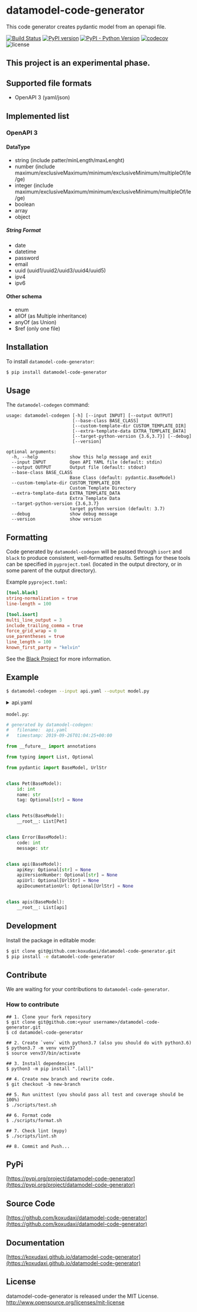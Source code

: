 # datamodel-code-generator

This code generator creates pydantic model from an openapi file.

[![Build Status](https://travis-ci.org/koxudaxi/datamodel-code-generator.svg?branch=master)](https://travis-ci.org/koxudaxi/datamodel-code-generator)
[![PyPI version](https://badge.fury.io/py/datamodel-code-generator.svg)](https://pypi.python.org/pypi/datamodel-code-generator)
[![PyPI - Python Version](https://img.shields.io/pypi/pyversions/datamodel-code-generator)](https://pypi.python.org/pypi/datamodel-code-generator)
[![codecov](https://codecov.io/gh/koxudaxi/datamodel-code-generator/branch/master/graph/badge.svg)](https://codecov.io/gh/koxudaxi/datamodel-code-generator)
![license](https://img.shields.io/github/license/koxudaxi/datamodel-code-generator.svg)


## This project is an experimental phase.


## Supported file formats
- OpenAPI 3 (yaml/json)


## Implemented list
### OpenAPI 3
#### DataType
- string (include patter/minLength/maxLenght)
- number (include maximum/exclusiveMaximum/minimum/exclusiveMinimum/multipleOf/le/ge)
- integer (include maximum/exclusiveMaximum/minimum/exclusiveMinimum/multipleOf/le/ge)
- boolean
- array
- object

##### String Format 
- date
- datetime
- password
- email
- uuid (uuid1/uuid2/uuid3/uuid4/uuid5)
- ipv4
- ipv6

#### Other schema
- enum
- allOf (as Multiple inheritance)
- anyOf (as Union)
- $ref (only one file)


## Installation

To install `datamodel-code-generator`:
```sh
$ pip install datamodel-code-generator
```

## Usage

The `datamodel-codegen` command:
```
usage: datamodel-codegen [-h] [--input INPUT] [--output OUTPUT]
                         [--base-class BASE_CLASS]
                         [--custom-template-dir CUSTOM_TEMPLATE_DIR]
                         [--extra-template-data EXTRA_TEMPLATE_DATA]
                         [--target-python-version {3.6,3.7}] [--debug]
                         [--version]

optional arguments:
  -h, --help            show this help message and exit
  --input INPUT         Open API YAML file (default: stdin)
  --output OUTPUT       Output file (default: stdout)
  --base-class BASE_CLASS
                        Base Class (default: pydantic.BaseModel)
  --custom-template-dir CUSTOM_TEMPLATE_DIR
                        Custom Template Directory
  --extra-template-data EXTRA_TEMPLATE_DATA
                        Extra Template Data
  --target-python-version {3.6,3.7}
                        target python version (default: 3.7)
  --debug               show debug message
  --version             show version
```

## Formatting

Code generated by `datamodel-codegen` will be passed through `isort` and
`black` to produce consistent, well-formatted results. Settings for these tools
can be specified in `pyproject.toml` (located in the output directory, or in
some parent of the output directory).

Example `pyproject.toml`:
```toml
[tool.black]
string-normalization = true
line-length = 100

[tool.isort]
multi_line_output = 3
include_trailing_comma = true
force_grid_wrap = 0
use_parentheses = true
line_length = 100
known_first_party = "kelvin"
```

See the [Black Project](https://black.readthedocs.io/en/stable/pyproject_toml.html) for more information.

## Example

```sh
$ datamodel-codegen --input api.yaml --output model.py
```

<details>
<summary>api.yaml</summary>
<pre>
<code>
```yaml
openapi: "3.0.0"
info:
  version: 1.0.0
  title: Swagger Petstore
  license:
    name: MIT
servers:
  - url: http://petstore.swagger.io/v1
paths:
  /pets:
    get:
      summary: List all pets
      operationId: listPets
      tags:
        - pets
      parameters:
        - name: limit
          in: query
          description: How many items to return at one time (max 100)
          required: false
          schema:
            type: integer
            format: int32
      responses:
        '200':
          description: A paged array of pets
          headers:
            x-next:
              description: A link to the next page of responses
              schema:
                type: string
          content:
            application/json:
              schema:
                $ref: "#/components/schemas/Pets"
        default:
          description: unexpected error
          content:
            application/json:
              schema:
                $ref: "#/components/schemas/Error"
                x-amazon-apigateway-integration:
                  uri:
                    Fn::Sub: arn:aws:apigateway:${AWS::Region}:lambda:path/2015-03-31/functions/${PythonVersionFunction.Arn}/invocations
                  passthroughBehavior: when_no_templates
                  httpMethod: POST
                  type: aws_proxy
    post:
      summary: Create a pet
      operationId: createPets
      tags:
        - pets
      responses:
        '201':
          description: Null response
        default:
          description: unexpected error
          content:
            application/json:
              schema:
                $ref: "#/components/schemas/Error"
                x-amazon-apigateway-integration:
                  uri:
                    Fn::Sub: arn:aws:apigateway:${AWS::Region}:lambda:path/2015-03-31/functions/${PythonVersionFunction.Arn}/invocations
                  passthroughBehavior: when_no_templates
                  httpMethod: POST
                  type: aws_proxy
  /pets/{petId}:
    get:
      summary: Info for a specific pet
      operationId: showPetById
      tags:
        - pets
      parameters:
        - name: petId
          in: path
          required: true
          description: The id of the pet to retrieve
          schema:
            type: string
      responses:
        '200':
          description: Expected response to a valid request
          content:
            application/json:
              schema:
                $ref: "#/components/schemas/Pets"
        default:
          description: unexpected error
          content:
            application/json:
              schema:
                $ref: "#/components/schemas/Error"
    x-amazon-apigateway-integration:
      uri:
        Fn::Sub: arn:aws:apigateway:${AWS::Region}:lambda:path/2015-03-31/functions/${PythonVersionFunction.Arn}/invocations
      passthroughBehavior: when_no_templates
      httpMethod: POST
      type: aws_proxy
components:
  schemas:
    Pet:
      required:
        - id
        - name
      properties:
        id:
          type: integer
          format: int64
        name:
          type: string
        tag:
          type: string
    Pets:
      type: array
      items:
        $ref: "#/components/schemas/Pet"
    Error:
      required:
        - code
        - message
      properties:
        code:
          type: integer
          format: int32
        message:
          type: string
    apis:
      type: array
      items:
        type: object
        properties:
          apiKey:
            type: string
            description: To be used as a dataset parameter value
          apiVersionNumber:
            type: string
            description: To be used as a version parameter value
          apiUrl:
            type: string
            format: uri
            description: "The URL describing the dataset's fields"
          apiDocumentationUrl:
            type: string
            format: uri
            description: A URL to the API console for each API
```
</code>
</pre>
</details>

`model.py`:
```python
# generated by datamodel-codegen:
#   filename:  api.yaml
#   timestamp: 2019-09-26T01:04:25+00:00

from __future__ import annotations

from typing import List, Optional

from pydantic import BaseModel, UrlStr


class Pet(BaseModel):
    id: int
    name: str
    tag: Optional[str] = None


class Pets(BaseModel):
    __root__: List[Pet]


class Error(BaseModel):
    code: int
    message: str


class api(BaseModel):
    apiKey: Optional[str] = None
    apiVersionNumber: Optional[str] = None
    apiUrl: Optional[UrlStr] = None
    apiDocumentationUrl: Optional[UrlStr] = None


class apis(BaseModel):
    __root__: List[api]
```

## Development

Install the package in editable mode:

```sh
$ git clone git@github.com:koxudaxi/datamodel-code-generator.git
$ pip install -e datamodel-code-generator
```

## Contribute
We are waiting for your contributions to `datamodel-code-generator`.

### How to contribute
```shell script
## 1. Clone your fork repository
$ git clone git@github.com:<your username>/datamodel-code-generator.git
$ cd datamodel-code-generator

## 2. Create `venv` with python3.7 (also you should do with python3.6)
$ python3.7 -m venv venv37
$ source venv37/bin/activate  

## 3. Install dependencies
$ python3 -m pip install ".[all]" 

## 4. Create new branch and rewrite code.
$ git checkout -b new-branch

## 5. Run unittest (you should pass all test and coverage should be 100%)
$ ./scripts/test.sh

## 6. Format code
$ ./scripts/format.sh

## 7. Check lint (mypy)
$ ./scripts/lint.sh

## 8. Commit and Push...
```

## PyPi 

[https://pypi.org/project/datamodel-code-generator](https://pypi.org/project/datamodel-code-generator)

## Source Code

[https://github.com/koxudaxi/datamodel-code-generator](https://github.com/koxudaxi/datamodel-code-generator)

## Documentation

[https://koxudaxi.github.io/datamodel-code-generator](https://koxudaxi.github.io/datamodel-code-generator)

## License

datamodel-code-generator is released under the MIT License. http://www.opensource.org/licenses/mit-license
